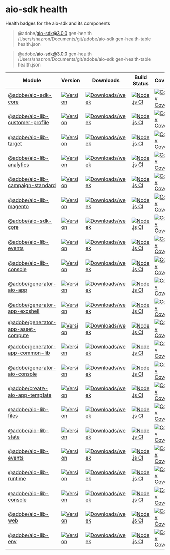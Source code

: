 <!--
Copyright Adobe. All rights reserved.
This file is licensed to you under the Apache License, Version 2.0 (the "License");
you may not use this file except in compliance with the License. You may obtain a copy
of the License at http://www.apache.org/licenses/LICENSE-2.0

Unless required by applicable law or agreed to in writing, software distributed under
the License is distributed on an "AS IS" BASIS, WITHOUT WARRANTIES OR REPRESENTATIONS
OF ANY KIND, either express or implied. See the License for the specific language
governing permissions and limitations under the License.
-->

<!--
DON'T GENERATE MANUALLY!
1. Modify the health.json file
2. Run `npm run gen-health`
3. Replace the table below with the output of the command
-->

# aio-sdk health

Health badges for the aio-sdk and its components

> @adobe/aio-sdk@3.0.0 gen-health /Users/shazron/Documents/git/adobe/aio-sdk
> gen-health-table health.json


> @adobe/aio-sdk@3.0.0 gen-health /Users/shazron/Documents/git/adobe/aio-sdk
> gen-health-table health.json

| Module | Version | Downloads | Build Status | Coverage  | Issues | Pull Requests |
|---|---|---|---|---|---|---|
| [@adobe/aio-sdk-core](https://github.com/adobe/aio-sdk-core)| [![Version](https://img.shields.io/npm/v/@adobe/aio-sdk-core.svg)](https://npmjs.org/package/@adobe/aio-sdk-core)| [![Downloads/week](https://img.shields.io/npm/dw/@adobe/aio-sdk-core.svg)](https://npmjs.org/package/@adobe/aio-sdk-core)| [![Node.js CI](https://github.com/adobe/aio-sdk-core/actions/workflows/node.js.yml/badge.svg)](https://github.com/adobe/aio-sdk-core/actions/workflows/node.js.yml)| [![Codecov Coverage](https://img.shields.io/codecov/c/github/adobe/aio-sdk-core/master.svg?style=flat-square)](https://codecov.io/gh/adobe/aio-sdk-core/)| [![Github Issues](https://img.shields.io/github/issues/adobe/aio-sdk-core.svg)](https://github.com/adobe/aio-sdk-core/issues)| [![Github Pull Requests](https://img.shields.io/github/issues-pr/adobe/aio-sdk-core.svg)](https://github.com/adobe/aio-sdk-core/pulls)|
| [@adobe/aio-lib-customer-profile](https://github.com/adobe/aio-lib-customer-profile)| [![Version](https://img.shields.io/npm/v/@adobe/aio-lib-customer-profile.svg)](https://npmjs.org/package/@adobe/aio-lib-customer-profile)| [![Downloads/week](https://img.shields.io/npm/dw/@adobe/aio-lib-customer-profile.svg)](https://npmjs.org/package/@adobe/aio-lib-customer-profile)| [![Node.js CI](https://github.com/adobe/aio-lib-customer-profile/actions/workflows/node.js.yml/badge.svg)](https://github.com/adobe/aio-lib-customer-profile/actions/workflows/node.js.yml)| [![Codecov Coverage](https://img.shields.io/codecov/c/github/adobe/aio-lib-customer-profile/master.svg?style=flat-square)](https://codecov.io/gh/adobe/aio-lib-customer-profile/)| [![Github Issues](https://img.shields.io/github/issues/adobe/aio-lib-customer-profile.svg)](https://github.com/adobe/aio-lib-customer-profile/issues)| [![Github Pull Requests](https://img.shields.io/github/issues-pr/adobe/aio-lib-customer-profile.svg)](https://github.com/adobe/aio-lib-customer-profile/pulls)|
| [@adobe/aio-lib-target](https://github.com/adobe/aio-lib-target)| [![Version](https://img.shields.io/npm/v/@adobe/aio-lib-target.svg)](https://npmjs.org/package/@adobe/aio-lib-target)| [![Downloads/week](https://img.shields.io/npm/dw/@adobe/aio-lib-target.svg)](https://npmjs.org/package/@adobe/aio-lib-target)| [![Node.js CI](https://github.com/adobe/aio-lib-target/actions/workflows/node.js.yml/badge.svg)](https://github.com/adobe/aio-lib-target/actions/workflows/node.js.yml)| [![Codecov Coverage](https://img.shields.io/codecov/c/github/adobe/aio-lib-target/master.svg?style=flat-square)](https://codecov.io/gh/adobe/aio-lib-target/)| [![Github Issues](https://img.shields.io/github/issues/adobe/aio-lib-target.svg)](https://github.com/adobe/aio-lib-target/issues)| [![Github Pull Requests](https://img.shields.io/github/issues-pr/adobe/aio-lib-target.svg)](https://github.com/adobe/aio-lib-target/pulls)|
| [@adobe/aio-lib-analytics](https://github.com/adobe/aio-lib-analytics)| [![Version](https://img.shields.io/npm/v/@adobe/aio-lib-analytics.svg)](https://npmjs.org/package/@adobe/aio-lib-analytics)| [![Downloads/week](https://img.shields.io/npm/dw/@adobe/aio-lib-analytics.svg)](https://npmjs.org/package/@adobe/aio-lib-analytics)| [![Node.js CI](https://github.com/adobe/aio-lib-analytics/actions/workflows/node.js.yml/badge.svg)](https://github.com/adobe/aio-lib-analytics/actions/workflows/node.js.yml)| [![Codecov Coverage](https://img.shields.io/codecov/c/github/adobe/aio-lib-analytics/master.svg?style=flat-square)](https://codecov.io/gh/adobe/aio-lib-analytics/)| [![Github Issues](https://img.shields.io/github/issues/adobe/aio-lib-analytics.svg)](https://github.com/adobe/aio-lib-analytics/issues)| [![Github Pull Requests](https://img.shields.io/github/issues-pr/adobe/aio-lib-analytics.svg)](https://github.com/adobe/aio-lib-analytics/pulls)|
| [@adobe/aio-lib-campaign-standard](https://github.com/adobe/aio-lib-campaign-standard)| [![Version](https://img.shields.io/npm/v/@adobe/aio-lib-campaign-standard.svg)](https://npmjs.org/package/@adobe/aio-lib-campaign-standard)| [![Downloads/week](https://img.shields.io/npm/dw/@adobe/aio-lib-campaign-standard.svg)](https://npmjs.org/package/@adobe/aio-lib-campaign-standard)| [![Node.js CI](https://github.com/adobe/aio-lib-campaign-standard/actions/workflows/node.js.yml/badge.svg)](https://github.com/adobe/aio-lib-campaign-standard/actions/workflows/node.js.yml)| [![Codecov Coverage](https://img.shields.io/codecov/c/github/adobe/aio-lib-campaign-standard/master.svg?style=flat-square)](https://codecov.io/gh/adobe/aio-lib-campaign-standard/)| [![Github Issues](https://img.shields.io/github/issues/adobe/aio-lib-campaign-standard.svg)](https://github.com/adobe/aio-lib-campaign-standard/issues)| [![Github Pull Requests](https://img.shields.io/github/issues-pr/adobe/aio-lib-campaign-standard.svg)](https://github.com/adobe/aio-lib-campaign-standard/pulls)|
| [@adobe/aio-lib-magento](https://github.com/adobe/aio-lib-magento)| [![Version](https://img.shields.io/npm/v/@adobe/aio-lib-magento.svg)](https://npmjs.org/package/@adobe/aio-lib-magento)| [![Downloads/week](https://img.shields.io/npm/dw/@adobe/aio-lib-magento.svg)](https://npmjs.org/package/@adobe/aio-lib-magento)| [![Node.js CI](https://github.com/adobe/aio-lib-magento/actions/workflows/node.js.yml/badge.svg)](https://github.com/adobe/aio-lib-magento/actions/workflows/node.js.yml)| [![Codecov Coverage](https://img.shields.io/codecov/c/github/adobe/aio-lib-magento/master.svg?style=flat-square)](https://codecov.io/gh/adobe/aio-lib-magento/)| [![Github Issues](https://img.shields.io/github/issues/adobe/aio-lib-magento.svg)](https://github.com/adobe/aio-lib-magento/issues)| [![Github Pull Requests](https://img.shields.io/github/issues-pr/adobe/aio-lib-magento.svg)](https://github.com/adobe/aio-lib-magento/pulls)|
| [@adobe/aio-sdk-core](https://github.com/adobe/aio-sdk-core)| [![Version](https://img.shields.io/npm/v/@adobe/aio-sdk-core.svg)](https://npmjs.org/package/@adobe/aio-sdk-core)| [![Downloads/week](https://img.shields.io/npm/dw/@adobe/aio-sdk-core.svg)](https://npmjs.org/package/@adobe/aio-sdk-core)| [![Node.js CI](https://github.com/adobe/aio-sdk-core/actions/workflows/node.js.yml/badge.svg)](https://github.com/adobe/aio-sdk-core/actions/workflows/node.js.yml)| [![Codecov Coverage](https://img.shields.io/codecov/c/github/adobe/aio-sdk-core/master.svg?style=flat-square)](https://codecov.io/gh/adobe/aio-sdk-core/)| [![Github Issues](https://img.shields.io/github/issues/adobe/aio-sdk-core.svg)](https://github.com/adobe/aio-sdk-core/issues)| [![Github Pull Requests](https://img.shields.io/github/issues-pr/adobe/aio-sdk-core.svg)](https://github.com/adobe/aio-sdk-core/pulls)|
| [@adobe/aio-lib-events](https://github.com/adobe/aio-lib-events)| [![Version](https://img.shields.io/npm/v/@adobe/aio-lib-events.svg)](https://npmjs.org/package/@adobe/aio-lib-events)| [![Downloads/week](https://img.shields.io/npm/dw/@adobe/aio-lib-events.svg)](https://npmjs.org/package/@adobe/aio-lib-events)| [![Node.js CI](https://github.com/adobe/aio-lib-events/actions/workflows/node.js.yml/badge.svg)](https://github.com/adobe/aio-lib-events/actions/workflows/node.js.yml)| [![Codecov Coverage](https://img.shields.io/codecov/c/github/adobe/aio-lib-events/master.svg?style=flat-square)](https://codecov.io/gh/adobe/aio-lib-events/)| [![Github Issues](https://img.shields.io/github/issues/adobe/aio-lib-events.svg)](https://github.com/adobe/aio-lib-events/issues)| [![Github Pull Requests](https://img.shields.io/github/issues-pr/adobe/aio-lib-events.svg)](https://github.com/adobe/aio-lib-events/pulls)|
| [@adobe/aio-lib-console](https://github.com/adobe/aio-lib-console)| [![Version](https://img.shields.io/npm/v/@adobe/aio-lib-console.svg)](https://npmjs.org/package/@adobe/aio-lib-console)| [![Downloads/week](https://img.shields.io/npm/dw/@adobe/aio-lib-console.svg)](https://npmjs.org/package/@adobe/aio-lib-console)| [![Node.js CI](https://github.com/adobe/aio-lib-console/actions/workflows/node.js.yml/badge.svg)](https://github.com/adobe/aio-lib-console/actions/workflows/node.js.yml)| [![Codecov Coverage](https://img.shields.io/codecov/c/github/adobe/aio-lib-console/master.svg?style=flat-square)](https://codecov.io/gh/adobe/aio-lib-console/)| [![Github Issues](https://img.shields.io/github/issues/adobe/aio-lib-console.svg)](https://github.com/adobe/aio-lib-console/issues)| [![Github Pull Requests](https://img.shields.io/github/issues-pr/adobe/aio-lib-console.svg)](https://github.com/adobe/aio-lib-console/pulls)|
| [@adobe/generator-aio-app](https://github.com/adobe/generator-aio-app)| [![Version](https://img.shields.io/npm/v/@adobe/generator-aio-app.svg)](https://npmjs.org/package/@adobe/generator-aio-app)| [![Downloads/week](https://img.shields.io/npm/dw/@adobe/generator-aio-app.svg)](https://npmjs.org/package/@adobe/generator-aio-app)| [![Node.js CI](https://github.com/adobe/generator-aio-app/actions/workflows/node.js.yml/badge.svg)](https://github.com/adobe/generator-aio-app/actions/workflows/node.js.yml)| [![Codecov Coverage](https://img.shields.io/codecov/c/github/adobe/generator-aio-app/master.svg?style=flat-square)](https://codecov.io/gh/adobe/generator-aio-app/)| [![Github Issues](https://img.shields.io/github/issues/adobe/generator-aio-app.svg)](https://github.com/adobe/generator-aio-app/issues)| [![Github Pull Requests](https://img.shields.io/github/issues-pr/adobe/generator-aio-app.svg)](https://github.com/adobe/generator-aio-app/pulls)|
| [@adobe/generator-app-excshell](https://github.com/adobe/generator-app-excshell)| [![Version](https://img.shields.io/npm/v/@adobe/generator-app-excshell.svg)](https://npmjs.org/package/@adobe/generator-app-excshell)| [![Downloads/week](https://img.shields.io/npm/dw/@adobe/generator-app-excshell.svg)](https://npmjs.org/package/@adobe/generator-app-excshell)| [![Node.js CI](https://github.com/adobe/generator-app-excshell/actions/workflows/node.js.yml/badge.svg)](https://github.com/adobe/generator-app-excshell/actions/workflows/node.js.yml)| [![Codecov Coverage](https://img.shields.io/codecov/c/github/adobe/generator-app-excshell/master.svg?style=flat-square)](https://codecov.io/gh/adobe/generator-app-excshell/)| [![Github Issues](https://img.shields.io/github/issues/adobe/generator-app-excshell.svg)](https://github.com/adobe/generator-app-excshell/issues)| [![Github Pull Requests](https://img.shields.io/github/issues-pr/adobe/generator-app-excshell.svg)](https://github.com/adobe/generator-app-excshell/pulls)|
| [@adobe/generator-app-asset-compute](https://github.com/adobe/generator-app-asset-compute)| [![Version](https://img.shields.io/npm/v/@adobe/generator-app-asset-compute.svg)](https://npmjs.org/package/@adobe/generator-app-asset-compute)| [![Downloads/week](https://img.shields.io/npm/dw/@adobe/generator-app-asset-compute.svg)](https://npmjs.org/package/@adobe/generator-app-asset-compute)| [![Node.js CI](https://github.com/adobe/generator-app-asset-compute/actions/workflows/node.js.yml/badge.svg)](https://github.com/adobe/generator-app-asset-compute/actions/workflows/node.js.yml)| [![Codecov Coverage](https://img.shields.io/codecov/c/github/adobe/generator-app-asset-compute/master.svg?style=flat-square)](https://codecov.io/gh/adobe/generator-app-asset-compute/)| [![Github Issues](https://img.shields.io/github/issues/adobe/generator-app-asset-compute.svg)](https://github.com/adobe/generator-app-asset-compute/issues)| [![Github Pull Requests](https://img.shields.io/github/issues-pr/adobe/generator-app-asset-compute.svg)](https://github.com/adobe/generator-app-asset-compute/pulls)|
| [@adobe/generator-app-common-lib](https://github.com/adobe/generator-app-common-lib)| [![Version](https://img.shields.io/npm/v/@adobe/generator-app-common-lib.svg)](https://npmjs.org/package/@adobe/generator-app-common-lib)| [![Downloads/week](https://img.shields.io/npm/dw/@adobe/generator-app-common-lib.svg)](https://npmjs.org/package/@adobe/generator-app-common-lib)| [![Node.js CI](https://github.com/adobe/generator-app-common-lib/actions/workflows/node.js.yml/badge.svg)](https://github.com/adobe/generator-app-common-lib/actions/workflows/node.js.yml)| [![Codecov Coverage](https://img.shields.io/codecov/c/github/adobe/generator-app-common-lib/master.svg?style=flat-square)](https://codecov.io/gh/adobe/generator-app-common-lib/)| [![Github Issues](https://img.shields.io/github/issues/adobe/generator-app-common-lib.svg)](https://github.com/adobe/generator-app-common-lib/issues)| [![Github Pull Requests](https://img.shields.io/github/issues-pr/adobe/generator-app-common-lib.svg)](https://github.com/adobe/generator-app-common-lib/pulls)|
| [@adobe/generator-aio-console](https://github.com/adobe/generator-aio-console)| [![Version](https://img.shields.io/npm/v/@adobe/generator-aio-console.svg)](https://npmjs.org/package/@adobe/generator-aio-console)| [![Downloads/week](https://img.shields.io/npm/dw/@adobe/generator-aio-console.svg)](https://npmjs.org/package/@adobe/generator-aio-console)| [![Node.js CI](https://github.com/adobe/generator-aio-console/actions/workflows/node.js.yml/badge.svg)](https://github.com/adobe/generator-aio-console/actions/workflows/node.js.yml)| [![Codecov Coverage](https://img.shields.io/codecov/c/github/adobe/generator-aio-console/master.svg?style=flat-square)](https://codecov.io/gh/adobe/generator-aio-console/)| [![Github Issues](https://img.shields.io/github/issues/adobe/generator-aio-console.svg)](https://github.com/adobe/generator-aio-console/issues)| [![Github Pull Requests](https://img.shields.io/github/issues-pr/adobe/generator-aio-console.svg)](https://github.com/adobe/generator-aio-console/pulls)|
| [@adobe/create-aio-app-template](https://github.com/adobe/create-aio-app-template)| [![Version](https://img.shields.io/npm/v/@adobe/create-aio-app-template.svg)](https://npmjs.org/package/@adobe/create-aio-app-template)| [![Downloads/week](https://img.shields.io/npm/dw/@adobe/create-aio-app-template.svg)](https://npmjs.org/package/@adobe/create-aio-app-template)| [![Node.js CI](https://github.com/adobe/create-aio-app-template/actions/workflows/node.js.yml/badge.svg)](https://github.com/adobe/create-aio-app-template/actions/workflows/node.js.yml)| [![Codecov Coverage](https://img.shields.io/codecov/c/github/adobe/create-aio-app-template/master.svg?style=flat-square)](https://codecov.io/gh/adobe/create-aio-app-template/)| [![Github Issues](https://img.shields.io/github/issues/adobe/create-aio-app-template.svg)](https://github.com/adobe/create-aio-app-template/issues)| [![Github Pull Requests](https://img.shields.io/github/issues-pr/adobe/create-aio-app-template.svg)](https://github.com/adobe/create-aio-app-template/pulls)|
| [@adobe/aio-lib-files](https://github.com/adobe/aio-lib-files)| [![Version](https://img.shields.io/npm/v/@adobe/aio-lib-files.svg)](https://npmjs.org/package/@adobe/aio-lib-files)| [![Downloads/week](https://img.shields.io/npm/dw/@adobe/aio-lib-files.svg)](https://npmjs.org/package/@adobe/aio-lib-files)| [![Node.js CI](https://github.com/adobe/aio-lib-files/actions/workflows/node.js.yml/badge.svg)](https://github.com/adobe/aio-lib-files/actions/workflows/node.js.yml)| [![Codecov Coverage](https://img.shields.io/codecov/c/github/adobe/aio-lib-files/master.svg?style=flat-square)](https://codecov.io/gh/adobe/aio-lib-files/)| [![Github Issues](https://img.shields.io/github/issues/adobe/aio-lib-files.svg)](https://github.com/adobe/aio-lib-files/issues)| [![Github Pull Requests](https://img.shields.io/github/issues-pr/adobe/aio-lib-files.svg)](https://github.com/adobe/aio-lib-files/pulls)|
| [@adobe/aio-lib-state](https://github.com/adobe/aio-lib-state)| [![Version](https://img.shields.io/npm/v/@adobe/aio-lib-state.svg)](https://npmjs.org/package/@adobe/aio-lib-state)| [![Downloads/week](https://img.shields.io/npm/dw/@adobe/aio-lib-state.svg)](https://npmjs.org/package/@adobe/aio-lib-state)| [![Node.js CI](https://github.com/adobe/aio-lib-state/actions/workflows/node.js.yml/badge.svg)](https://github.com/adobe/aio-lib-state/actions/workflows/node.js.yml)| [![Codecov Coverage](https://img.shields.io/codecov/c/github/adobe/aio-lib-state/master.svg?style=flat-square)](https://codecov.io/gh/adobe/aio-lib-state/)| [![Github Issues](https://img.shields.io/github/issues/adobe/aio-lib-state.svg)](https://github.com/adobe/aio-lib-state/issues)| [![Github Pull Requests](https://img.shields.io/github/issues-pr/adobe/aio-lib-state.svg)](https://github.com/adobe/aio-lib-state/pulls)|
| [@adobe/aio-lib-events](https://github.com/adobe/aio-lib-events)| [![Version](https://img.shields.io/npm/v/@adobe/aio-lib-events.svg)](https://npmjs.org/package/@adobe/aio-lib-events)| [![Downloads/week](https://img.shields.io/npm/dw/@adobe/aio-lib-events.svg)](https://npmjs.org/package/@adobe/aio-lib-events)| [![Node.js CI](https://github.com/adobe/aio-lib-events/actions/workflows/node.js.yml/badge.svg)](https://github.com/adobe/aio-lib-events/actions/workflows/node.js.yml)| [![Codecov Coverage](https://img.shields.io/codecov/c/github/adobe/aio-lib-events/master.svg?style=flat-square)](https://codecov.io/gh/adobe/aio-lib-events/)| [![Github Issues](https://img.shields.io/github/issues/adobe/aio-lib-events.svg)](https://github.com/adobe/aio-lib-events/issues)| [![Github Pull Requests](https://img.shields.io/github/issues-pr/adobe/aio-lib-events.svg)](https://github.com/adobe/aio-lib-events/pulls)|
| [@adobe/aio-lib-runtime](https://github.com/adobe/aio-lib-runtime)| [![Version](https://img.shields.io/npm/v/@adobe/aio-lib-runtime.svg)](https://npmjs.org/package/@adobe/aio-lib-runtime)| [![Downloads/week](https://img.shields.io/npm/dw/@adobe/aio-lib-runtime.svg)](https://npmjs.org/package/@adobe/aio-lib-runtime)| [![Node.js CI](https://github.com/adobe/aio-lib-runtime/actions/workflows/node.js.yml/badge.svg)](https://github.com/adobe/aio-lib-runtime/actions/workflows/node.js.yml)| [![Codecov Coverage](https://img.shields.io/codecov/c/github/adobe/aio-lib-runtime/master.svg?style=flat-square)](https://codecov.io/gh/adobe/aio-lib-runtime/)| [![Github Issues](https://img.shields.io/github/issues/adobe/aio-lib-runtime.svg)](https://github.com/adobe/aio-lib-runtime/issues)| [![Github Pull Requests](https://img.shields.io/github/issues-pr/adobe/aio-lib-runtime.svg)](https://github.com/adobe/aio-lib-runtime/pulls)|
| [@adobe/aio-lib-console](https://github.com/adobe/aio-lib-console)| [![Version](https://img.shields.io/npm/v/@adobe/aio-lib-console.svg)](https://npmjs.org/package/@adobe/aio-lib-console)| [![Downloads/week](https://img.shields.io/npm/dw/@adobe/aio-lib-console.svg)](https://npmjs.org/package/@adobe/aio-lib-console)| [![Node.js CI](https://github.com/adobe/aio-lib-console/actions/workflows/node.js.yml/badge.svg)](https://github.com/adobe/aio-lib-console/actions/workflows/node.js.yml)| [![Codecov Coverage](https://img.shields.io/codecov/c/github/adobe/aio-lib-console/master.svg?style=flat-square)](https://codecov.io/gh/adobe/aio-lib-console/)| [![Github Issues](https://img.shields.io/github/issues/adobe/aio-lib-console.svg)](https://github.com/adobe/aio-lib-console/issues)| [![Github Pull Requests](https://img.shields.io/github/issues-pr/adobe/aio-lib-console.svg)](https://github.com/adobe/aio-lib-console/pulls)|
| [@adobe/aio-lib-web](https://github.com/adobe/aio-lib-web)| [![Version](https://img.shields.io/npm/v/@adobe/aio-lib-web.svg)](https://npmjs.org/package/@adobe/aio-lib-web)| [![Downloads/week](https://img.shields.io/npm/dw/@adobe/aio-lib-web.svg)](https://npmjs.org/package/@adobe/aio-lib-web)| [![Node.js CI](https://github.com/adobe/aio-lib-web/actions/workflows/node.js.yml/badge.svg)](https://github.com/adobe/aio-lib-web/actions/workflows/node.js.yml)| [![Codecov Coverage](https://img.shields.io/codecov/c/github/adobe/aio-lib-web/master.svg?style=flat-square)](https://codecov.io/gh/adobe/aio-lib-web/)| [![Github Issues](https://img.shields.io/github/issues/adobe/aio-lib-web.svg)](https://github.com/adobe/aio-lib-web/issues)| [![Github Pull Requests](https://img.shields.io/github/issues-pr/adobe/aio-lib-web.svg)](https://github.com/adobe/aio-lib-web/pulls)|
| [@adobe/aio-lib-env](https://github.com/adobe/aio-lib-env)| [![Version](https://img.shields.io/npm/v/@adobe/aio-lib-env.svg)](https://npmjs.org/package/@adobe/aio-lib-env)| [![Downloads/week](https://img.shields.io/npm/dw/@adobe/aio-lib-env.svg)](https://npmjs.org/package/@adobe/aio-lib-env)| [![Node.js CI](https://github.com/adobe/aio-lib-env/actions/workflows/node.js.yml/badge.svg)](https://github.com/adobe/aio-lib-env/actions/workflows/node.js.yml)| [![Codecov Coverage](https://img.shields.io/codecov/c/github/adobe/aio-lib-env/master.svg?style=flat-square)](https://codecov.io/gh/adobe/aio-lib-env/)| [![Github Issues](https://img.shields.io/github/issues/adobe/aio-lib-env.svg)](https://github.com/adobe/aio-lib-env/issues)| [![Github Pull Requests](https://img.shields.io/github/issues-pr/adobe/aio-lib-env.svg)](https://github.com/adobe/aio-lib-env/pulls)|
